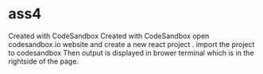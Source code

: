 # ass4
Created with CodeSandbox
Created with CodeSandbox open codesandbox.io website and create a new react project . import the project to codesandbox Then output is displayed in brower terminal which is in the rightside of the page.
